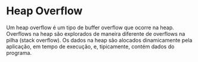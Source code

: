 # Heap Overflow

Um heap overflow é um tipo de buffer overflow que ocorre na heap. Overflows na heap são explorados de maneira diferente de overflows na pilha (stack overflow). Os dados na heap são alocados dinamicamente pela aplicação, em tempo de execução, e, tipicamente, contém dados do programa.
